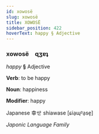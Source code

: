 ```yaml
---
id: xowosë
slug: xowosë
title: XOWOSË
sidebar_position: 422
hoverText: happy § Adjective
---
```


### xowosë&emsp;<span kind="abugida">ɋʒɐʇ</span>

*happy* **§** Adjective

**Verb**: to be happy

**Noun**: happiness

**Modifier**: happy

Japanese 幸せ shiawase [ɕia̠ɰᵝa̠se̞]

*Japonic Language Family*
